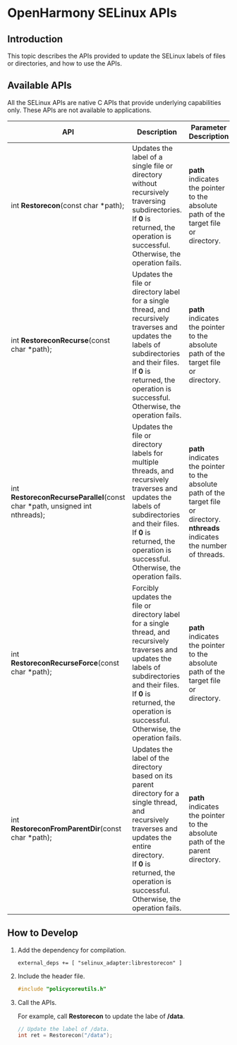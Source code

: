 # OpenHarmony SELinux APIs

## Introduction

This topic describes the APIs provided to update the SELinux labels of files or directories, and how to use the APIs.

## Available APIs

All the SELinux APIs are native C APIs that provide underlying capabilities only. These APIs are not available to applications.  

| API| Description| Parameter Description|
| --------- | ---------- | ---------- |
| int **Restorecon**(const char *path); | Updates the label of a single file or directory without recursively traversing subdirectories.<br>If **0** is returned, the operation is successful. Otherwise, the operation fails.| **path** indicates the pointer to the absolute path of the target file or directory.|
| int **RestoreconRecurse**(const char *path); | Updates the file or directory label for a single thread, and recursively traverses and updates the labels of subdirectories and their files.<br>If **0** is returned, the operation is successful. Otherwise, the operation fails.| **path** indicates the pointer to the absolute path of the target file or directory.|
| int **RestoreconRecurseParallel**(const char *path, unsigned int nthreads); | Updates the file or directory labels for multiple threads, and recursively traverses and updates the labels of subdirectories and their files.<br>If **0** is returned, the operation is successful. Otherwise, the operation fails.| **path** indicates the pointer to the absolute path of the target file or directory.<br>**nthreads** indicates the number of threads. |
| int **RestoreconRecurseForce**(const char *path); | Forcibly updates the file or directory label for a single thread, and recursively traverses and updates the labels of subdirectories and their files.<br>If **0** is returned, the operation is successful. Otherwise, the operation fails.| **path** indicates the pointer to the absolute path of the target file or directory.|
| int **RestoreconFromParentDir**(const char *path); | Updates the label of the directory based on its parent directory for a single thread, and recursively traverses and updates the entire directory.<br>If **0** is returned, the operation is successful. Otherwise, the operation fails.| **path** indicates the pointer to the absolute path of the parent directory.|

## How to Develop

1. Add the dependency for compilation.

    ```text
    external_deps += [ "selinux_adapter:librestorecon" ]
    ```

2. Include the header file.

    ```cpp
    #include "policycoreutils.h"
    ```

3. Call the APIs.

    For example, call **Restorecon** to update the labe of **/data**.
    ```cpp
    // Update the label of /data.
    int ret = Restorecon("/data");
    ```

